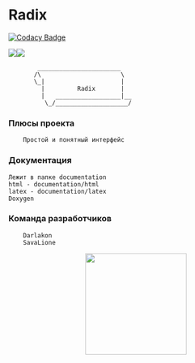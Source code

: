 # Radix

[![Codacy Badge](https://api.codacy.com/project/badge/Grade/4fe9eab3dca74b65bb805b2636b898cc)](https://www.codacy.com/app/SavaLione/Radix?utm_source=github.com&utm_medium=referral&utm_content=SavaLione/Radix&utm_campaign=badger)

<a href="https://ci.appveyor.com/project/SavaLione/radix"><img src="https://ci.appveyor.com/api/projects/status/eq0tx0cavu7brv01?svg=true"></a><a href="https://travis-ci.org/SavaLione/Radix"><img src="https://travis-ci.org/SavaLione/Radix.svg?branch=master"></a>

            _______________________
           /\                      \
           \_|                     |
             |         Radix       |
             |   __________________|__
              \_/____________________/


### Плюсы проекта

		Простой и понятный интерфейс

### Документация
	
	Лежит в папке documentation
	html - documentation/html
	latex - documentation/latex
	Doxygen

### Команда разработчиков

		Darlakon
		SavaLione

<p align="center">
  <img width="200" height="200" src="https://raw.githubusercontent.com/SavaLione/Radix/master/assets/png/kawaiifood.png">
</p>

